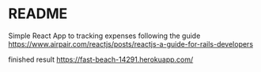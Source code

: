 # README

Simple React App to tracking expenses following the guide
https://www.airpair.com/reactjs/posts/reactjs-a-guide-for-rails-developers

finished result
https://fast-beach-14291.herokuapp.com/
